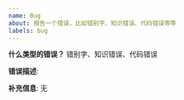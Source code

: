 ```yaml
---
name: Bug
about: 报告一个错误，比如错别字、知识错误、代码错误等等
labels: bug
---
```


**什么类型的错误？**
错别字、知识错误、代码错误

**错误描述**:

**补充信息**:
无